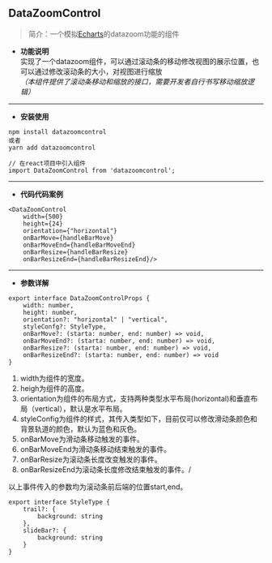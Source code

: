 ## DataZoomControl

> 简介：一个模拟[Echarts](https://echarts.apache.org)的datazoom功能的组件

* **功能说明**\
实现了一个datazoom组件，可以通过滚动条的移动修改视图的展示位置，也可以通过修改滚动条的大小，对视图进行缩放\
  _（本组件提供了滚动条移动和缩放的接口，需要开发者自行书写移动缩放逻辑）_
---

* **安装使用**

```
npm install datazoomcontrol
或者
yarn add datazoomcontrol
```
```
// 在react项目中引入组件
import DataZoomControl from 'datazoomcontrol';
```

---

* **代码代码案例**

```
<DataZoomControl
    width={500}
    height={24}
    orientation={"horizontal"}
    onBarMove={handleBarMove}
    onBarMoveEnd={handleBarMoveEnd}
    onBarResize={handleBarResize}
    onBarResizeEnd={handleBarResizeEnd}/>
```
---

* **参数详解**

```
export interface DataZoomControlProps {
    width: number,
    height: number,
    orientation?: "horizontal" | "vertical",
    styleConfg?: StyleType,
    onBarMove?: (starta: number, end: number) => void,
    onBarMoveEnd?: (starta: number, end: number) => void,
    onBarResize?: (starta: number, end: number) => void,
    onBarResizeEnd?: (starta: number, end: number) => void
}
```

1. width为组件的宽度。
2. heigh为组件的高度。
3. orientation为组件的布局方式，支持两种类型水平布局(horizontal)和垂直布局（vertical），默认是水平布局。
4. styleConfig为组件的样式，其传入类型如下，目前仅可以修改滑动条颜色和背景轨道的颜色，默认为蓝色和灰色。
5. onBarMove为滑动条移动触发的事件。
6. onBarMoveEnd为滑动条移动结束触发的事件。
7. onBarResize为滚动条长度改变触发的事件。
8. onBarResizeEnd为滚动条长度修改结束触发的事件。/

以上事件传入的参数均为滚动条前后端的位置start,end。
```
export interface StyleType {
    trail?: {
        background: string
    },
    slideBar?: {
        background: string
    }
}
```
